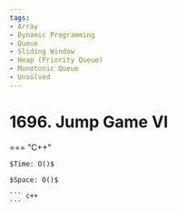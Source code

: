 ```yaml
---
tags:
- Array
- Dynamic Programming
- Queue
- Sliding Window
- Heap (Priority Queue)
- Monotonic Queue
- Unsolved
---
```



# 1696. Jump Game VI

=== "C++"

    $Time: O()$

    $Space: O()$

    ``` c++
    ```
